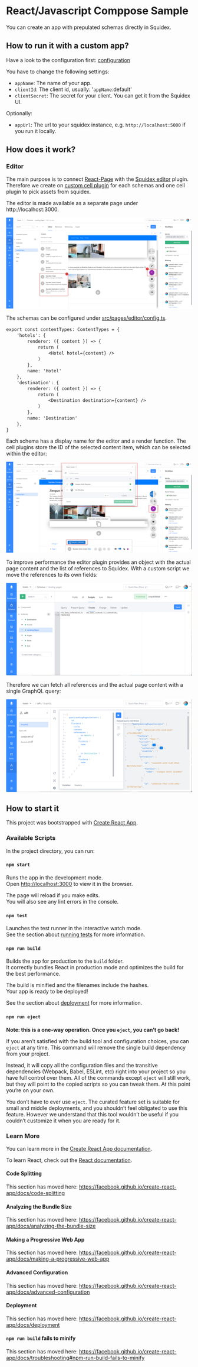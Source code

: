 # React/Javascript Comppose Sample

You can create an app with prepulated schemas directly in Squidex.

## How to run it with a custom app?

Have a look to the configuration first: [configuration](src/utils/api-context.js)

You have to change the following settings:

* `appName`: The name of your app.
* `clientId`: The client id, usually: '`appName`:default'
* `clientSecret`: The secret for your client. You can get it from the Squidex UI.

Optionally:

* `appUrl`: The url to your squidex instance, e.g. `http://localhost:5000` if you run it locally.

## How does it work?

### Editor

The main purpose is to connect [React-Page](https://react-page.github.io/) with the [Squidex editor](https://docs.squidex.io/02-documentation/developer-guides/editors) plugin. Therefore we create on [custom cell plugin](https://react-page.github.io/docs/#/custom-cell-plugins) for each schemas and one cell plugin to pick assets from squidex.

The editor is made available as a separate page under http://localhost:3000.

![Editor](screenshots/editor1.png)

The schemas can be configured under [src/pages/editor/config.ts](src/pages/editor/config.ts).

```
export const contentTypes: ContentTypes = {
    'hotels': {
        renderer: ({ content }) => {
            return (
                <Hotel hotel={content} />
            )
        },
        name: 'Hotel'
    },
    'destination': {
        renderer: ({ content }) => {
            return (
                <Destination destination={content} />
            )
        },
        name: 'Destination'
    },
}
```

Each schema has a display name for the editor and a render function. The cell plugins store the ID of the selected content item, which can be selected within the editor:

![Content Selection](screenshots/editor2.png)

To improve performance the editor plugin provides an object with the actual page content and the list of references to Squidex. With a custom script we move the references to its own fields:

![Scripts](screenshots/scripts.png)

Therefore we can fetch all references and the actual page content with a single GraphQL query:

![GraphQL](screenshots/graphql.png)

## How to start it

This project was bootstrapped with [Create React App](https://github.com/facebook/create-react-app).

### Available Scripts

In the project directory, you can run:

#### `npm start`

Runs the app in the development mode.<br />
Open [http://localhost:3000](http://localhost:3000) to view it in the browser.

The page will reload if you make edits.<br />
You will also see any lint errors in the console.

#### `npm test`

Launches the test runner in the interactive watch mode.<br />
See the section about [running tests](https://facebook.github.io/create-react-app/docs/running-tests) for more information.

#### `npm run build`

Builds the app for production to the `build` folder.<br />
It correctly bundles React in production mode and optimizes the build for the best performance.

The build is minified and the filenames include the hashes.<br />
Your app is ready to be deployed!

See the section about [deployment](https://facebook.github.io/create-react-app/docs/deployment) for more information.

#### `npm run eject`

**Note: this is a one-way operation. Once you `eject`, you can’t go back!**

If you aren’t satisfied with the build tool and configuration choices, you can `eject` at any time. This command will remove the single build dependency from your project.

Instead, it will copy all the configuration files and the transitive dependencies (Webpack, Babel, ESLint, etc) right into your project so you have full control over them. All of the commands except `eject` will still work, but they will point to the copied scripts so you can tweak them. At this point you’re on your own.

You don’t have to ever use `eject`. The curated feature set is suitable for small and middle deployments, and you shouldn’t feel obligated to use this feature. However we understand that this tool wouldn’t be useful if you couldn’t customize it when you are ready for it.

### Learn More

You can learn more in the [Create React App documentation](https://facebook.github.io/create-react-app/docs/getting-started).

To learn React, check out the [React documentation](https://reactjs.org/).

#### Code Splitting

This section has moved here: https://facebook.github.io/create-react-app/docs/code-splitting

#### Analyzing the Bundle Size

This section has moved here: https://facebook.github.io/create-react-app/docs/analyzing-the-bundle-size

#### Making a Progressive Web App

This section has moved here: https://facebook.github.io/create-react-app/docs/making-a-progressive-web-app

#### Advanced Configuration

This section has moved here: https://facebook.github.io/create-react-app/docs/advanced-configuration

#### Deployment

This section has moved here: https://facebook.github.io/create-react-app/docs/deployment

#### `npm run build` fails to minify

This section has moved here: https://facebook.github.io/create-react-app/docs/troubleshooting#npm-run-build-fails-to-minify
